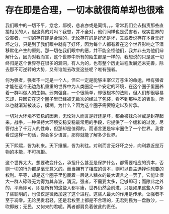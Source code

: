 # 存在即是合理，一切本就很简单却也很难

我们眼中的一切不平，忿忿，鄙视，悲哀亦或是同情。。。常常我们会去指责那些直接相关的人，但这真的对吗？我想，并不全对，他们同样也是受害者，现实世界的受害者，一切的存在即是合理的，无论存在的是好还是坏，又或者说存在本身无好坏之分，只是到了我们眼中就有了好坏，因为每个人都有着在这个世界影响之下潜移默化产生的原则。那一切在我们眼中的恶，并不能全怪他们，我并非去为他们辩解什么，因为对我而言，这个世界中所有的陌生都是一样的，我想说的只是这一切终归是这个世界存在很多的漏洞，有人为的，也有整个历史进程发展还未完善，除去那不可逆转的大势，又有谁能去改变这些呢？唯有强者。

何为强者，强者不一定是一个人，但它一定是能够主宰亿万苍生的命运，唯有强者才能在这个无边危机重重的世界中为人类圈定一个安定的环境，在这个圈子里圈养着一群叫做人的生物。弱肉强食，一个很简单，却很根本的法则，但人们却很容易忘却，只因它在这个圈子里已经被无数次的经过了包装，看不到那种质的表象，所以也就渐渐被淡忘，模糊。为什么？因为这个圈子需要稳定以及传承。

一切对大环境不安稳的因素，无论对人而言是好还是坏，都会被抹杀掉或是封存起来。战争，一种保持大环境安稳安稳最常用的手段，它提供了一个缓和的过渡，尽管付出了千万人的性命，但那却是值得的。而语言更是牢牢圈住了一个世界。我曾看过这样一句话，你会多少语言，那你就能了解多少世界。

天下熙熙，皆为利来。天下攘攘，皆为利往。对利而言无好坏之分，向利靠近是万物的本能，不可抗拒。

这个世界太大，想要改变什么，承担什么甚至是保护什么，都需要相应的资本，否则一切的行为都是毫无意义的。而当拥有了相应的资本，则可以自主选择你想要的权利。平等，却是这个圈子里包裹着一层诱人糖衣的最大谎言之一罢了，它能让很大一群人碌碌无为得为其奔波，消沉。强者，不需要太多，足够即可；而除此之外的，平庸即可，即是所有的这些人都平庸，世界仍然会前进，只是如果这些人中多了些聪明的，也仅仅是微微加速了这个进程。这些人最大的作用是传承，让强者不至于凋零。无论民贵君轻，还是君权至上都是不合理的，无君则民为一盘散沙，一吹即散；无民，又何来的君呢。两者都肩负着彼此的责任。
